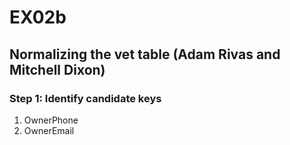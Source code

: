 # EX02b
## Normalizing the vet table (Adam Rivas and Mitchell Dixon)

### Step 1: Identify candidate keys
1. OwnerPhone
1. OwnerEmail
